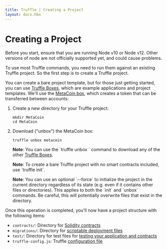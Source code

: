 ```yaml
---
title: Truffle | Creating a Project
layout: docs.hbs
---
```

# Creating a Project
Before you start, ensure that you are running Node v10 or Node v12. Other versions of node are not officially supported yet, and could cause problems.

To use most Truffle commands, you need to run them against an existing Truffle project. So the first step is to create a Truffle project.

You can create a bare project template, but for those just getting started, you can use [Truffle Boxes](/boxes), which are example applications and project templates. We'll use the [MetaCoin box](/boxes/metacoin), which creates a token that can be transferred between accounts:

1. Create a new directory for your Truffle project:

   ```shell
   mkdir MetaCoin
   cd MetaCoin
   ```

1. Download ("unbox") the MetaCoin box:

   ```shell
   truffle unbox metacoin
   ```

   <p class="alert alert-info">
   <strong>Note</strong>: You can use the `truffle unbox <box-name>` command to download any of the other <a href="/boxes">Truffle Boxes</a>.
   </p>

   <p class="alert alert-info">
   <strong>Note</strong>: To create a bare Truffle project with no smart contracts included, use `truffle init`.
   </p>

   <p class="alert alert-info">
   <strong>Note</strong>: You can use an optional `--force` to initialize the project in the current directory regardless of its state (e.g. even if it contains other files or directories). This applies to both the `init` and `unbox` commands. Be careful, this will potentially overwrite files that exist in the directory.
   </p>

Once this operation is completed, you'll now have a project structure with the following items:

* `contracts/`: Directory for [Solidity contracts](/docs/truffle/getting-started/interacting-with-your-contracts)
* `migrations/`: Directory for [scriptable deployment files](/docs/truffle/getting-started/running-migrations#migration-files)
* `test/`: Directory for test files for [testing your application and contracts](/docs/truffle/testing/testing-your-contracts)
* `truffle-config.js`: Truffle [configuration file](/docs/truffle/reference/configuration)
